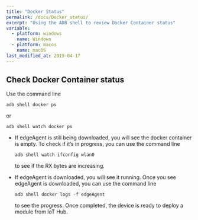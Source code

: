 ```yaml
---
title: "Docker Status"
permalink: /docs/Docker_status/
excerpt: "Using the ADB shell to review Docker Container status"
variable:
  - platform: windows
    name: Windows
  - platform: macos
    name: macOS
last_modified_at: 2019-04-17
---
```

## Check Docker Container status

Use the command line

```
adb shell docker ps
```

or

```
adb shell watch docker ps
```

* If edgeAgent is still being downloaded, you will see the docker container is empty. To check if it’s in progress, you can use the command line

    ```
    adb shell watch ifconfig wlan0
    ```

  to see if the RX bytes are increasing.
* If edgeAgent is downloaded, you will see it running. Once you see edgeAgent is downloaded, you can use the command line

  ```
  adb shell docker logs -f edgeAgent
  ```

  to see the progress. Once completed, the device is ready to deploy a module from IoT Hub.
